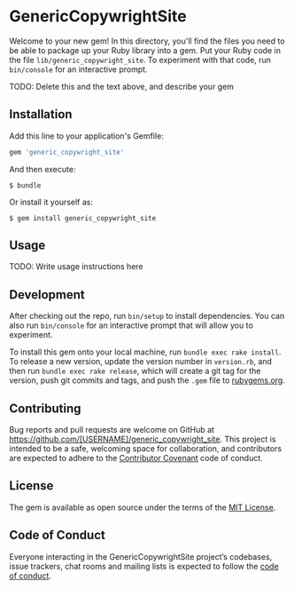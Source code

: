 # GenericCopywrightSite

Welcome to your new gem! In this directory, you'll find the files you need to be able to package up your Ruby library into a gem. Put your Ruby code in the file `lib/generic_copywright_site`. To experiment with that code, run `bin/console` for an interactive prompt.

TODO: Delete this and the text above, and describe your gem

## Installation

Add this line to your application's Gemfile:

```ruby
gem 'generic_copywright_site'
```

And then execute:

    $ bundle

Or install it yourself as:

    $ gem install generic_copywright_site

## Usage

TODO: Write usage instructions here

## Development

After checking out the repo, run `bin/setup` to install dependencies. You can also run `bin/console` for an interactive prompt that will allow you to experiment.

To install this gem onto your local machine, run `bundle exec rake install`. To release a new version, update the version number in `version.rb`, and then run `bundle exec rake release`, which will create a git tag for the version, push git commits and tags, and push the `.gem` file to [rubygems.org](https://rubygems.org).

## Contributing

Bug reports and pull requests are welcome on GitHub at https://github.com/[USERNAME]/generic_copywright_site. This project is intended to be a safe, welcoming space for collaboration, and contributors are expected to adhere to the [Contributor Covenant](http://contributor-covenant.org) code of conduct.

## License

The gem is available as open source under the terms of the [MIT License](https://opensource.org/licenses/MIT).

## Code of Conduct

Everyone interacting in the GenericCopywrightSite project’s codebases, issue trackers, chat rooms and mailing lists is expected to follow the [code of conduct](https://github.com/[USERNAME]/generic_copywright_site/blob/master/CODE_OF_CONDUCT.md).
